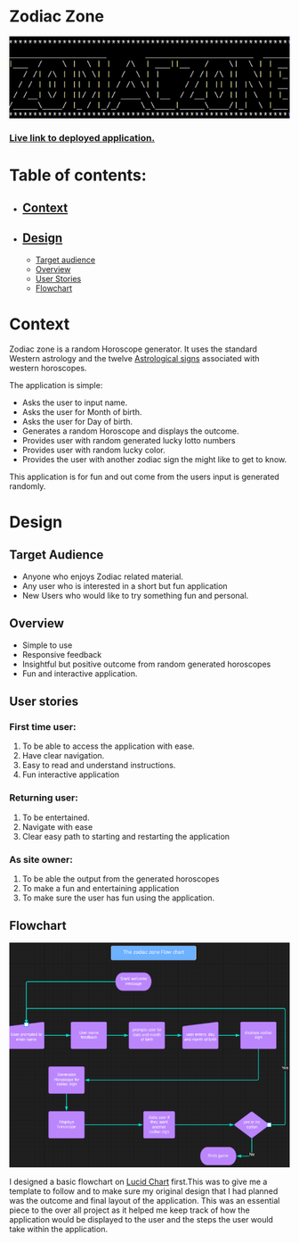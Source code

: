 # Zodiac Zone

![Initial screenshot](media/screenshot.png)


### **[Live link to deployed application.](https://zodiac-zone.herokuapp.com/)**

# Table of contents:
- ##  [Context](#context)
- ##  [Design](#Design)
     - [Target audience](#Target-audience)
     - [Overview](#Overview)
     - [User Stories](#User-stories)
     - [Flowchart](#Flowchart)
# Context

Zodiac zone is a random Horoscope generator. It uses the standard Western astrology and the twelve [Astrological signs](https://en.wikipedia.org/wiki/Astrological_sign) associated with western horoscopes.

The application is simple:
- Asks the user to input name.
- Asks the user for Month of birth.
- Asks the user for Day of birth.
- Generates a random Horoscope and displays the outcome.
- Provides user with random generated lucky lotto numbers
- Provides user with random lucky color.
- Provides the user with another zodiac sign the might like to get to know.

This application is for fun and out come from the users input is generated randomly.

# Design

## Target Audience
 - Anyone who enjoys Zodiac related material.
 - Any user who is interested in a short but fun application
 - New Users who would like to try something fun and personal.

## Overview
  - Simple to use
  - Responsive feedback
  - Insightful but positive outcome from random generated horoscopes
  - Fun and interactive application.

## User stories

  ### First time user:
  1. To be able to access the application with ease.
  2. Have clear navigation.
  3. Easy to read and understand instructions.
  4. Fun interactive application

  ### Returning user:
  1. To be entertained.
  2. Navigate with ease
  3. Clear easy path to starting and restarting the application

  ### As site owner:
  1. To be able the output from the generated horoscopes
  2. To make a fun and entertaining application
  3. To make sure the user has fun using the application.

  ## Flowchart

![Wireframe](media/flowchart.png)

I designed a basic flowchart on [Lucid Chart](https://www.lucidchart.com/) first.This was to give me a template to follow and to make sure my original design that I had planned was the outcome and final layout of the application. This was an essential piece to the over all project as it helped me keep track of how the application would be displayed to the user and the steps the user would take within the application.
